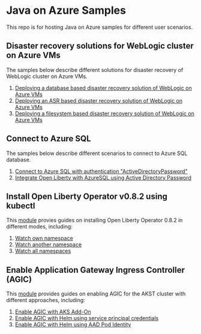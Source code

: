 # Java on Azure Samples

This repo is for hosting Java on Azure samples for different user scenarios.

## Disaster recovery solutions for WebLogic cluster on Azure VMs

The samples below describe different solutions for disaster recovery of WebLogic cluster on Azure VMs.

1. [Deploying a database based disaster recovery solution of WebLogic on Azure VMs](./wls-dr-database/README.md)
1. [Deploying an ASR based disaster recovery solution of WebLogic on Azure VMs](./wls-dr-asr/README.md)
1. [Deploying a filesystem based disaster recovery solution of WebLogic on Azure VMs](./wls-dr-filesystem/README.md)

## Connect to Azure SQL

The samples below describe different scenarios to connect to Azure SQL database.

1. [Connect to Azure SQL with authentication "ActiveDirectoryPassword"](./sql-auth-aad-password/README.md)
1. [Integrate Open Liberty with AzureSQL using Active Directory Password](./javaee-cafe-mssql-auth-aad-password/README.md)

## Install Open Liberty Operator v0.8.2 using kubectl

This [module](./olo-installation/README.md) provies guides on installing Open Liberty Operator 0.8.2 in different modes, including:

1. [Watch own namespace](./olo-installation/watch-own-namespace.md)
1. [Watch another namespace](./olo-installation/watch-another-namespace.md)
1. [Watch all namespaces](./olo-installation/watch-all-namespaces.md)

## Enable Application Gateway Ingress Controller (AGIC)

This [module](./agic-aks/README.md) provides guides on enabling AGIC for the AKST cluster with different approaches, including:

1. [Enable AGIC with AKS Add-On](./agic-aks/agic-addon.md)
1. [Enable AGIC with Helm using service principal credentials](./agic-aks/agic-helm-sp.md)
1. [Enable AGIC with Helm using AAD Pod Identity](./agic-aks/agic-helm-identity.md)
